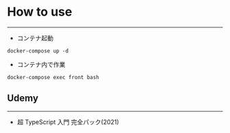 # How to use

---

- コンテナ起動

```
docker-compose up -d
```

- コンテナ内で作業

```
docker-compose exec front bash
```

## Udemy

---

- 超 TypeScript 入門 完全パック(2021)
